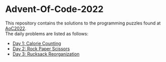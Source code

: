 # Advent-Of-Code-2022
This repository contains the solutions to the programming puzzles found at [AoC2022](https://adventofcode.com/2022).  
The daily problems are listed as follows:
* [Day 1: Calorie Counting](https://adventofcode.com/2022/day/1)
* [Day 2: Rock Paper Scissors](https://adventofcode.com/2022/day/2)
* [Day 3: Rucksack Reorganization](https://adventofcode.com/2022/day/3)